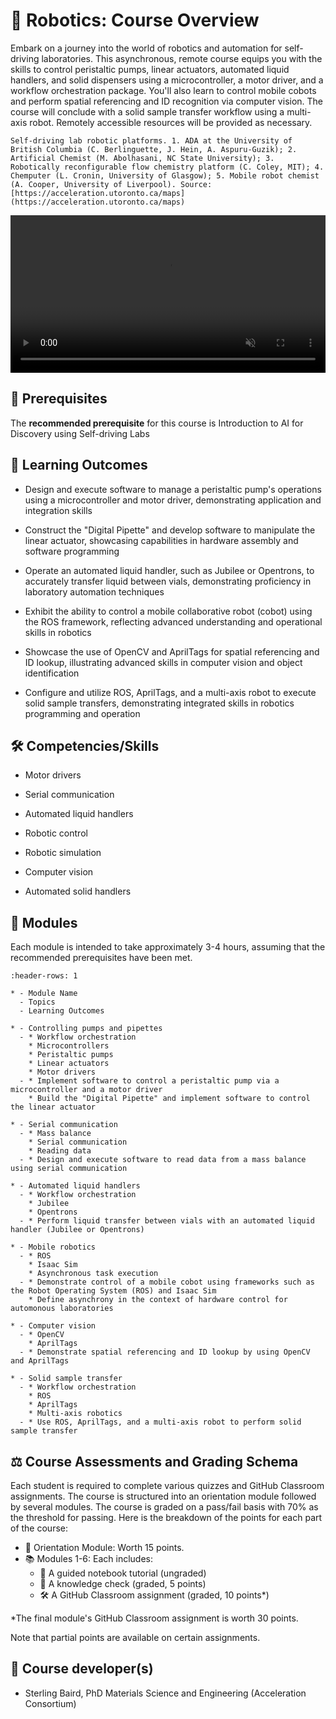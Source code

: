 

<!--- WARNING: THIS IS AN AUTO-GENERATED FILE. DO NOT EDIT DIRECTLY. Instead,
edit in docs/course-data.yaml and run the [`scripts/generate_overviews.py`](command:_github.copilot.openRelativePath?%5B%7B%22scheme%22%3A%22file%22%2C%22authority%22%3A%22%22%2C%22path%22%3A%22%2Fc%3A%2FUsers%2Fsterg%2FDocuments%2FGitHub%2FAccelerationConsortium%2Fac-microcourses%2Fscripts%2Fgenerate_overviews.py%22%2C%22query%22%3A%22%22%2C%22fragment%22%3A%22%22%7D%5D "c:\Users\sterg\Documents\GitHub\AccelerationConsortium\ac-microcourses\scripts\generate_overviews.py") file
or modify src/ac_microcourses/overview.md.jinja. --->

# 🦾 Robotics: Course Overview



Embark on a journey into the world of robotics and automation for self-driving laboratories. This asynchronous, remote course equips you with the skills to control peristaltic pumps, linear actuators, automated liquid handlers, and solid dispensers using a microcontroller, a motor driver, and a workflow orchestration package. You'll also learn to control mobile cobots and perform spatial referencing and ID recognition via computer vision. The course will conclude with a solid sample transfer workflow using a multi-axis robot. Remotely accessible resources will be provided as necessary.


```{margin}
Self-driving lab robotic platforms. 1. ADA at the University of British Columbia (C. Berlinguette, J. Hein, A. Aspuru-Guzik); 2. Artificial Chemist (M. Abolhasani, NC State University); 3. Robotically reconfigurable flow chemistry platform (C. Coley, MIT); 4. Chemputer (L. Cronin, University of Glasgow); 5. Mobile robot chemist (A. Cooper, University of Liverpool). Source: [https://acceleration.utoronto.ca/maps](https://acceleration.utoronto.ca/maps)
```


<video width='100%' controls autoplay muted><source src='./../../_static/ac-website/robot-loop.mp4' type='video/mp4'>Your browser does not support the video tag.</video>


## 🔑 Prerequisites



The **recommended prerequisite** for this course is Introduction to AI for Discovery using Self-driving Labs


## 🎯 Learning Outcomes


- Design and execute software to manage a peristaltic pump's operations using a microcontroller and motor driver, demonstrating application and integration skills

- Construct the "Digital Pipette" and develop software to manipulate the linear actuator, showcasing capabilities in hardware assembly and software programming

- Operate an automated liquid handler, such as Jubilee or Opentrons, to accurately transfer liquid between vials, demonstrating proficiency in laboratory automation techniques

- Exhibit the ability to control a mobile collaborative robot (cobot) using the ROS framework, reflecting advanced understanding and operational skills in robotics

- Showcase the use of OpenCV and AprilTags for spatial referencing and ID lookup, illustrating advanced skills in computer vision and object identification

- Configure and utilize ROS, AprilTags, and a multi-axis robot to execute solid sample transfers, demonstrating integrated skills in robotics programming and operation



## 🛠️ Competencies/Skills


- Motor drivers

- Serial communication

- Automated liquid handlers

- Robotic control

- Robotic simulation

- Computer vision

- Automated solid handlers



## 🧩 Modules

Each module is intended to take approximately 3-4 hours, assuming that the recommended prerequisites have been met.

```{list-table}
:header-rows: 1

* - Module Name
  - Topics
  - Learning Outcomes

* - Controlling pumps and pipettes
  - * Workflow orchestration
    * Microcontrollers
    * Peristaltic pumps
    * Linear actuators
    * Motor drivers
  - * Implement software to control a peristaltic pump via a microcontroller and a motor driver
    * Build the "Digital Pipette" and implement software to control the linear actuator

* - Serial communication
  - * Mass balance
    * Serial communication
    * Reading data
  - * Design and execute software to read data from a mass balance using serial communication

* - Automated liquid handlers
  - * Workflow orchestration
    * Jubilee
    * Opentrons
  - * Perform liquid transfer between vials with an automated liquid handler (Jubilee or Opentrons)

* - Mobile robotics
  - * ROS
    * Isaac Sim
    * Asynchronous task execution
  - * Demonstrate control of a mobile cobot using frameworks such as the Robot Operating System (ROS) and Isaac Sim
    * Define asynchrony in the context of hardware control for automonous laboratories

* - Computer vision
  - * OpenCV
    * AprilTags
  - * Demonstrate spatial referencing and ID lookup by using OpenCV and AprilTags

* - Solid sample transfer
  - * Workflow orchestration
    * ROS
    * AprilTags
    * Multi-axis robotics
  - * Use ROS, AprilTags, and a multi-axis robot to perform solid sample transfer

```

## ⚖️ Course Assessments and Grading Schema

<p>Each student is required to complete various quizzes and GitHub Classroom assignments. The course is structured into an orientation module followed by several modules. The course is graded on a pass/fail basis with 70% as the threshold for passing. Here is the breakdown of the points for each part of the course:</p><ul><li>🧭 Orientation Module: Worth 15 points.</li><li>📚 Modules 1-6: Each includes:<ul><li>🧭 A guided notebook tutorial (ungraded)</li><li>📓 A knowledge check (graded, 5 points)</li><li>🛠️ A GitHub Classroom assignment (graded, 10 points*)</li></ul></li></ul><p>*The final module's GitHub Classroom assignment is worth 30 points.</p><p>Note that partial points are available on certain assignments.</p>


## 👤 Course developer(s)


- Sterling Baird, PhD Materials Science and Engineering (Acceleration Consortium)
